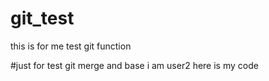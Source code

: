 # git_test
this is for me test git function 

#just for test git merge and  base
i am user2 here is my code


